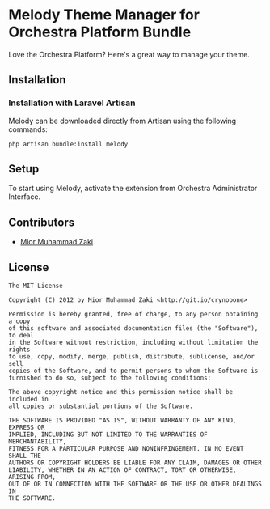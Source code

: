 Melody Theme Manager for Orchestra Platform Bundle
==============

Love the Orchestra Platform? Here's a great way to manage your theme.

## Installation

### Installation with Laravel Artisan

Melody can be downloaded directly from Artisan using the following commands:

	php artisan bundle:install melody

## Setup

To start using Melody, activate the extension from Orchestra Administrator Interface.

## Contributors

* [Mior Muhammad Zaki](http://git.io/crynobone) 

## License

	The MIT License

	Copyright (C) 2012 by Mior Muhammad Zaki <http://git.io/crynobone> 

	Permission is hereby granted, free of charge, to any person obtaining a copy
	of this software and associated documentation files (the "Software"), to deal
	in the Software without restriction, including without limitation the rights
	to use, copy, modify, merge, publish, distribute, sublicense, and/or sell
	copies of the Software, and to permit persons to whom the Software is
	furnished to do so, subject to the following conditions:

	The above copyright notice and this permission notice shall be included in
	all copies or substantial portions of the Software.

	THE SOFTWARE IS PROVIDED "AS IS", WITHOUT WARRANTY OF ANY KIND, EXPRESS OR
	IMPLIED, INCLUDING BUT NOT LIMITED TO THE WARRANTIES OF MERCHANTABILITY,
	FITNESS FOR A PARTICULAR PURPOSE AND NONINFRINGEMENT. IN NO EVENT SHALL THE
	AUTHORS OR COPYRIGHT HOLDERS BE LIABLE FOR ANY CLAIM, DAMAGES OR OTHER
	LIABILITY, WHETHER IN AN ACTION OF CONTRACT, TORT OR OTHERWISE, ARISING FROM,
	OUT OF OR IN CONNECTION WITH THE SOFTWARE OR THE USE OR OTHER DEALINGS IN
	THE SOFTWARE.